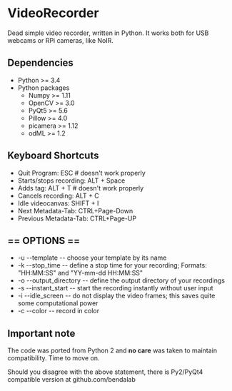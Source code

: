 # VideoRecorder

Dead simple video recorder, written in Python. It works both for USB webcams or RPi cameras, like NoIR.
 

Dependencies
------------
* Python >= 3.4 
* Python packages
    * Numpy >= 1.11
    * OpenCV >= 3.0
    * PyQt5 >= 5.6
    * Pillow >= 4.0
    * picamera >= 1.12
    * odML >= 1.2 

Keyboard Shortcuts
------------------
* Quit Program: ESC # doesn't work properly
* Starts/stops recording: ALT + Space
* Adds tag: ALT + T # doesn't work properly
* Cancels recording: ALT + C
* Idle videocanvas: SHIFT + I
* Next Metadata-Tab: CTRL+Page-Down
* Previous Metadata-Tab: CTRL+Page-UP


== OPTIONS ==
-------------
* -u --template           -- choose your template by its name
* -k --stop_time          -- define a stop time for your recording; Formats: "HH:MM:SS" and "YY-mm-dd HH:MM:SS"
* -o --output_directory   -- define the output directory of your recordings
* -s --instant_start      -- start the recording instantly without user input
* -i --idle_screen        -- do not display the video frames; this saves quite some computational power
* -c --color              -- record in color

Important note
--------------
The code was ported from Python 2 and **no care** was taken to maintain compatibility. Time to move on.

Should you disagree with the above statement, there is Py2/PyQt4 compatible version at github.com/bendalab